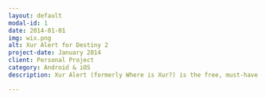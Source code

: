 ```yaml
---
layout: default
modal-id: 1
date: 2014-01-01
img: wix.png
alt: Xur Alert for Destiny 2
project-date: January 2014
client: Personal Project
category: Android & iOS
description: Xur Alert (formerly Where is Xur?) is the free, must-have Destiny 2 companion for tracking Xur—showing his full weekly inventory with in-depth stats, perks, community ratings, and expert-backed recommended rolls (including clear god-roll indicators). Browse the Exotic Armory, see best-in-slot exotics via leaderboards, explore past inventories since Forsaken, and follow what the community wants with a live wish list. Set custom notifications for Xur’s arrival/departure and get alerts when your wish-list items appear. Times auto-localize, with Xur typically arriving Fridays at 17:00 GMT and leaving Tuesdays at 17:00 GMT. Download Xur Alert for the smartest, most complete way to track Xur and upgrade your Destiny 2 grind. Download on <a href="https://apps.apple.com/us/app/xur-alert-for-destiny-2/id955286784">iOS</a> - <a href="https://play.google.com/store/apps/details?id=com.crocusgames.whereisxur">Android</a>.

---
```

